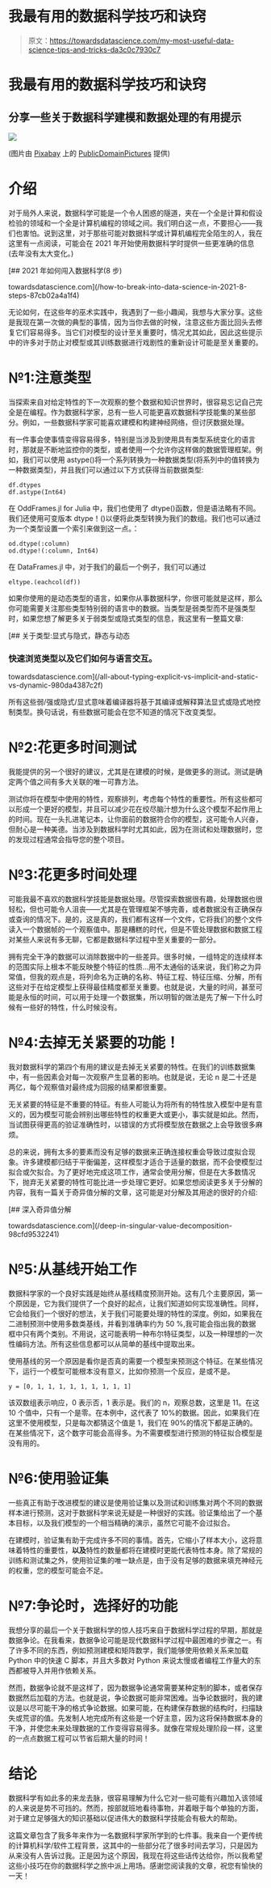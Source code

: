 # 我最有用的数据科学技巧和诀窍

> 原文：<https://towardsdatascience.com/my-most-useful-data-science-tips-and-tricks-da3c0c7930c7>

# 我最有用的数据科学技巧和诀窍

## 分享一些关于数据科学建模和数据处理的有用提示

![](img/aeb35f813e2db745d71c7fd23bc67902.png)

(图片由 [Pixabay](http://pixabay.com) 上的 [PublicDomainPictures](https://pixabay.com/images/id-20424/) 提供)

# 介绍

对于局外人来说，数据科学可能是一个令人困惑的隧道，夹在一个全是计算和假设检验的领域和一个全是计算机编程的领域之间。我们明白这一点，不要担心——我们也害怕。说到这里，对于那些可能对数据科学或计算机编程完全陌生的人，我在这里有一点阅读，可能会在 2021 年开始使用数据科学时提供一些更准确的信息(去年没有太大变化。)

[](/how-to-break-into-data-science-in-2021-8-steps-87cb02a4a1f4) [## 2021 年如何闯入数据科学(8 步)

towardsdatascience.com](/how-to-break-into-data-science-in-2021-8-steps-87cb02a4a1f4) 

无论如何，在这些年的巫术实践中，我遇到了一些小趣闻，我想与大家分享。这些是我现在第一次做的典型的事情，因为当你去做的时候，注意这些方面比回头去修复它们容易得多。当它们对模型的设计至关重要时，情况尤其如此，因此这些提示中的许多对于防止对模型或其训练数据进行戏剧性的重新设计可能是至关重要的。

# №1:注意类型

当探索来自对给定特性的下一次观察的整个数据和知识世界时，很容易忘记自己完全是在编程。作为数据科学家，总有一些人可能更喜欢数据科学技能集的某些部分。例如，一些数据科学家可能喜欢建模和构建神经网络，但讨厌数据处理。

有一件事会使事情变得容易得多，特别是当涉及到使用具有类型系统变化的语言时，那就是不断地监控你的类型，或者使用一个允许你这样做的数据管理框架。例如，我们可以使用 astype()将一个系列转换为一种数据类型(将系列中的值转换为一种数据类型)，并且我们可以通过以下方式获得当前数据类型:

```
df.dtypes
df.astype(Int64)
```

在 OddFrames.jl for Julia 中，我们也使用了 dtype()函数，但是语法略有不同。我们还使用可变版本 dtype！()以便将此类型转换为我们的数组。我们也可以通过为一个类型设置一个索引来做到这一点。：

```
od.dtype(:column)
od.dtype!(:column, Int64)
```

在 DataFrames.jl 中，对于我们的最后一个例子，我们可以通过

```
eltype.(eachcol(df))
```

如果你使用的是动态类型的语言，如果你从事数据科学，你很可能就是这样，那么你可能需要关注那些类型特别弱的语言中的数据。当类型是弱类型而不是强类型时，如果您想了解更多关于弱类型或隐式类型的信息，我这里有一整篇文章:

[](/all-about-typing-explicit-vs-implicit-and-static-vs-dynamic-980da4387c2f) [## 关于类型:显式与隐式，静态与动态

### 快速浏览类型以及它们如何与语言交互。

towardsdatascience.com](/all-about-typing-explicit-vs-implicit-and-static-vs-dynamic-980da4387c2f) 

所有这些弱/强或隐式/显式意味着编译器将基于其编译或解释算法显式或隐式地控制类型。换句话说，有些数据可能会在您不知道的情况下改变类型。

# №2:花更多时间测试

我能提供的另一个很好的建议，尤其是在建模的时候，是做更多的测试。测试是确定两个值之间有多大关联的唯一可靠方法。

测试你将在模型中使用的特性，观察排列，考虑每个特性的重要性。所有这些都可以形成一个更好的模型，并且可以减少花在绞尽脑汁想为什么这个模型不起作用上的时间。现在一头扎进笔记本，让你面前的数据符合你的模型，这可能令人兴奋，但耐心是一种美德。当涉及到数据科学时尤其如此，因为在测试和处理数据时，您的发现过程通常会指导您的整个项目。

# №3:花更多时间处理

可能我最不喜欢的数据科学技能是数据处理。尽管探索数据很有趣，处理数据也很轻松，但也可能令人沮丧——尤其是在管理框架不够完善，或者数据没有正确保存或查询的情况下。是的，这是真的，我们都有这样一个文件，它将我们的整个文件读入一个数据帧的一个观察值中。那是糟糕的时代，但是不管处理数据和数据工程对某些人来说有多无聊，它都是数据科学过程中至关重要的一部分。

拥有完全干净的数据可以消除数据中的一些差异。很多时候，一组特定的连续样本的范围实际上根本不能反映整个特征的性质…用不太通俗的话来说，我们称之为异常值，但我的观点是，将列命名为正确的名称、特征工程、特征压缩、分解，所有这些对于在给定模型上获得最佳精度都至关重要。也就是说，大量的时间，甚至可能是永恒的时间，可以用于处理一个数据集，所以明智的做法是先了解一下什么时候有一些好的特性，什么时候没有。

# №4:去掉无关紧要的功能！

我对数据科学的第四个有用的建议是去掉无关紧要的特性。在我们的训练数据集中，有一些因素会对每一次观察产生显著的影响。也就是说，无论 n 是二十还是两亿，每个观察值对最终成为回报的结果都很重要。

无关紧要的特征是不重要的特征。有些人可能认为将所有的特性放入模型中是有意义的，因为模型可能会辨别出哪些特性的权重更大或更小，事实就是如此。然而，当试图获得更高的验证准确性时，以错误的方式将模型放在数据之上会导致很多麻烦。

总的来说，拥有太多的要素而没有足够的数据来正确连接权重会导致过度拟合现象。许多建模都归结于平衡偏差，这样模型才适合于适量的数据，而不会使模型过拟合或欠拟合。为了更好地完成这项工作，通常会使用分解，但是在大多数情况下，抛弃无关紧要的特性可能比进一步处理它更好。如果您想阅读更多关于分解的内容，我有一篇关于奇异值分解的文章，这可能是对分解及其用途的很好的介绍:

[](/deep-in-singular-value-decomposition-98cfd9532241) [## 深入奇异值分解

towardsdatascience.com](/deep-in-singular-value-decomposition-98cfd9532241) 

# №5:从基线开始工作

数据科学家的一个良好实践是始终从基线精度预测开始。这有几个主要原因，第一个原因是，它为我们提供了一个良好的起点，让我们知道如何实现准确性。同样，它会给我们一个很好的想法，关于我们可能要处理的特性的深度。例如，如果我在二进制预测中使用多数类基线，并看到准确率约为 50 %,我可能会指出我的数据框中只有两个类别。不用说，这可能表明一种布尔特征类型，以及一种理想的一次性编码方法。所有这些信息都可以从简单的基线中提取出来。

使用基线的另一个原因是看你是否真的需要一个模型来预测这个特征。在某些情况下，运行一个模型可能根本没有意义，比如你预测一个反应，是或不是。

```
y = [0, 1, 1, 1, 1, 1, 1, 1, 1, 1]
```

该双数组表示响应，0 表示否，1 表示是。我们的 n，观察总数，这里是 11。在这 10 个值中，只有一个是零。在本例中，这代表了 10%的数据。因此，如果我们在这里不使用模型，只是每次都猜这个值是 1，我们在 90%的情况下都是正确的。在某些情况下，这个数字可能会高得多。为不需要模型进行预测的特征拟合模型是没有用的。

# №6:使用验证集

一些真正有助于改进模型的建议是使用验证集以及测试和训练集对两个不同的数据样本进行预测，这对于数据科学来说无疑是一种很好的实践。验证集给出了一个基本目标，以及我们模型的一个相当精确的演示，虽然它可能不会过拟合。

在建模时，验证集有助于完成许多不同的事情。首先，它缩小了样本大小，这将意味着特性的重要性，**以及**特性的数量都将在建模时更能代表特性本身。除了常规的训练和测试集之外，使用验证集的唯一缺点是，由于没有足够的数据来填充神经元的权重，您的模型可能会不足。

# №7:争论时，选择好的功能

我想分享的最后一个关于数据科学的惊人技巧来自于数据科学过程的早期，那就是数据争论。在我看来，数据争论可能是现代数据科学过程中最困难的步骤之一。有了许多不同的东西，例如预测建模和矩阵数学，我们能够使用依赖关系来加载 Python 中的快速 C 脚本，并且大多数对 Python 来说太慢或者编程工作量大的东西都被导入并用作依赖关系。

然而，数据争论就不是这样了，因为数据争论通常需要某种定制的脚本，或者保存数据然后加载的方法。也就是说，争论数据可能非常困难。当争论数据时，我的建议是以尽可能干净的格式争论数据。如果可能，在构建保存数据的结构时，扫描缺失或荒谬的值。先发制人地完成所有这些是一个好主意，因为这将保持数据本身的干净，并使您未来处理数据的工作变得容易得多。就像在常规处理阶段一样，这里的一点点数据工程可以节省后期大量的时间！

# 结论

数据科学有如此多的来龙去脉，很容易理解为什么它对一些可能有兴趣加入该领域的人来说是势不可挡的。然而，按部就班地看待事物，并着眼于每个单独的方面，对于建立足够强大的知识基础以促进伟大的数据科学技能会有极大的帮助。

这篇文章包含了我多年来作为一名数据科学家所学到的七件事。我来自一个更传统的计算机科学/软件工程背景，这其中的一些部分花了很多时间去学习，只是因为从来没有人告诉过我。正是因为这个原因，我现在将这些话传达给你，所以我希望这些小技巧在你的数据科学之旅中派上用场。感谢您阅读我的文章，祝您有愉快的一天！